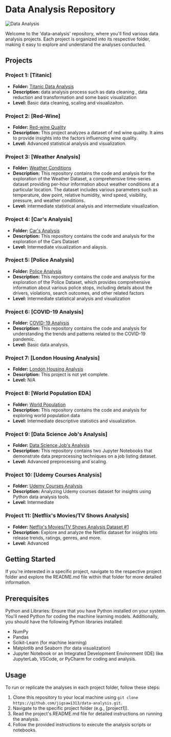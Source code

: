 # Data Analysis Repository
![Data Analysis](https://www.simplilearn.com/ice9/free_resources_article_thumb/Business_Analytics_vs_Data_Analytics.jpg)

Welcome to the 'data-analysis' repository, where you'll find various data analysis projects. Each project is organized into its respective folder, making it easy to explore and understand the analyses conducted.

## Projects

### Project 1: [Titanic]
- **Folder:** [Titanic Data Analysis ](https://github.com/jigsaw1313/data-analysis/tree/master/titanic)
- **Description:** data analysis process such as data cleaning , data reduction and transformation and some basic visualization
- **Level:** Basic data cleaning, scaling and visualizaiton.

### Project 2: [Red-Wine]
- **Folder:** [Red-wine Quality](https://github.com/jigsaw1313/data-analysis/tree/master/wine%20quality)  
- **Description:** This project analyzes a dataset of red wine quality. It aims to provide insights into the factors influencing wine quality. 
- **Level:** Advanced statistical analysis and visualization.

### Project 3: [Weather Analysis]
- **Folder:** [Weather Conditions](https://github.com/jigsaw1313/data-analysis/tree/master/weather%20dataset)  
- **Description:** This repository contains the code and analysis for the exploration of the Weather Dataset, a comprehensive time-series dataset providing per-hour information about weather conditions at a particular location. The dataset includes various parameters such as temperature, dew point, relative humidity, wind speed, visibility, pressure, and weather conditions.
- **Level:** intermediate statistical analysis and intermediate visualization.

### Project 4: [Car's Analysis]
- **Folder:** [Car's Analysis](https://github.com/jigsaw1313/data-analysis/tree/master/4-%20Cars)  
- **Description:** This repository contains the code and analysis for the exploration of the Cars Dataset
- **Level:** Intermediate visualization and alaysis.

### Project 5: [Police Analysis]
- **Folder:** [Police Analysis](https://github.com/jigsaw1313/data-analysis/tree/master/police%20dataset)  
- **Description:** This repository contains the code and analysis for the exploration of the Police Dataset, which provides comprehensive information about various police stops, including details about the drivers, violations, search outcomes, and other related factors
- **Level:** Intermediate statistical analysis and visualization

### Project 6: [COVID-19 Analysis]
- **Folder:** [COVID-19 Analysis](https://github.com/jigsaw1313/data-analysis/tree/master/covid-19%20(small%20%26%20easy%20dataset))  
- **Description:** This repository contains the code and analysis for understanding the trends and patterns related to the COVID-19 pandemic.
- **Level:** Basic data analysis.

### Project 7: [London Housing Analysis]
- **Folder:** [London Housing Analysis](https://github.com/jigsaw1313/data-analysis/tree/master/7-%20London%20Housing%20Analysis%20%5BEasy%5D)  
- **Description:** This project is not yet complete.
- **Level:** N/A

### Project 8: [World Population EDA]
- **Folder:** [World Population](https://github.com/jigsaw1313/data-analysis/tree/master/world%20population%20%5BExploratory%20Data%20Analysis%5D)  
- **Description:** This repository contains the code and analysis for exploring world population data
- **Level:** Intermediate descriptive statistics and visualization.

### Project 9: [Data Science Job's Analysis]
- **Folder:** [Data Science Job's Analysis](https://github.com/jigsaw1313/data-analysis/tree/master/Data%20Science%20Jobs)  
- **Description:** This repository contains two Jupyter Notebooks that demonstrate data preprocessing techniques on a job listing dataset.
- **Level:** Advanced preprocessing and scaling.

### Project 10: [Udemy Courses Analysis]
- **Folder:** [Udemy Courses Analysis](https://github.com/jigsaw1313/data-analysis/tree/master/10-%20Udemy%20Courses)  
- **Description:** Analyzing Udemy courses dataset for insights using Python data analysis tools.
- **Level:** Intermediate 

### Project 11: [Netflix's Movies/TV Shows Analysis]
- **Folder:** [Netflix's Movies/TV Shows Analysis Dataset #1](https://github.com/jigsaw1313/data-analysis/tree/master/11-%20Netflix%20%231)  
- **Description:** Explore and analyze the Netflix dataset for insights into release trends, ratings, genres, and more.
- **Level:**  Advanced

## Getting Started

If you're interested in a specific project, navigate to the respective project folder and explore the README.md file within that folder for more detailed information.

## Prerequisites

Python and Libraries: Ensure that you have Python installed on your system. You'll need Python for coding the machine learning models. Additionally, you should have the following Python libraries installed:

* NumPy
* Pandas
* Scikit-Learn (for machine learning)
* Matplotlib and Seaborn (for data visualization)
* Jupyter Notebook or an Integrated Development Environment (IDE) like JupyterLab, VSCode, or PyCharm for coding and analysis.

## Usage

To run or replicate the analyses in each project folder, follow these steps:

1. Clone this repository to your local machine using `git clone https://github.com/jigsaw1313/data-analysis.git`.
2. Navigate to the specific project folder (e.g., [project1]).
3. Read the project's README.md file for detailed instructions on running the analysis.
4. Follow the provided instructions to execute the analysis scripts or notebooks.



